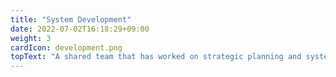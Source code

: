 ```yaml
---
title: "System Development"
date: 2022-07-02T16:18:29+09:00
weight: 3
cardIcon: development.png
topText: "A shared team that has worked on strategic planning and systems consulting will begin development. We don't just stick to the original plan; we make modifications as often as possible, responding to changes in your situation and feedback as appropriate. Through repeated prototyping and refinement, we are able to develop high-quality systems with short turnaround times. We draw out the customer's latent needs and provide high value-added products that take advantage of our strength as a Microsoft Gold Partner."
---
```

